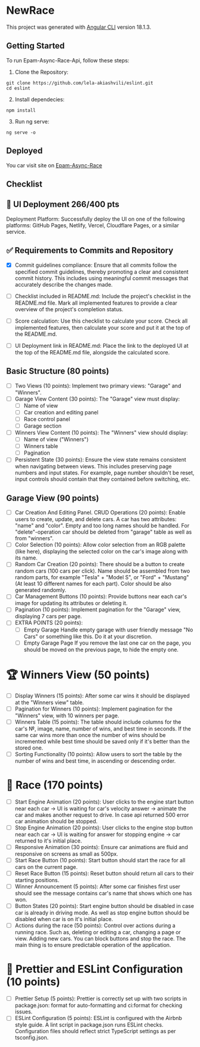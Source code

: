 # NewRace

This project was generated with [Angular CLI](https://github.com/angular/angular-cli) version 18.1.3.

## Getting Started

To run Epam-Async-Race-Api, follow these steps:

1. Clone the Repository:

```
git clone https://github.com/lela-akiashvili/eslint.git
cd eslint
```

2. Install dependecies:

```
npm install
```

3. Run ng serve:

```
ng serve -o
```

## Deployed

You car visit site on [Epam-Async-Race](https://epam-race.netlify.app/garage)

## Checklist

## 🚀 UI Deployment 266/400 pts

Deployment Platform: Successfully deploy the UI on one of the following platforms: GitHub Pages, Netlify, Vercel, Cloudflare Pages, or a similar service.

## ✅ Requirements to Commits and Repository

- [x] Commit guidelines compliance: Ensure that all commits follow the specified commit guidelines, thereby promoting a clear and consistent commit history. This includes using meaningful commit messages that accurately describe the changes made.

- [ ] Checklist included in README.md: Include the project's checklist in the README.md file. Mark all implemented features to provide a clear overview of the project's completion status.
- [ ] Score calculation: Use this checklist to calculate your score. Check all implemented features, then calculate your score and put it at the top of the README.md.
- [ ] UI Deployment link in README.md: Place the link to the deployed UI at the top of the README.md file, alongside the calculated score.

## Basic Structure (80 points)

- [ ] Two Views (10 points): Implement two primary views: "Garage" and "Winners".
- [ ] Garage View Content (30 points): The "Garage" view must display:
  - [ ] Name of view
  - [ ] Car creation and editing panel
  - [ ] Race control panel
  - [ ] Garage section
- [ ] Winners View Content (10 points): The "Winners" view should display:
  - [ ] Name of view ("Winners")
  - [ ] Winners table
  - [ ] Pagination
- [ ] Persistent State (30 points): Ensure the view state remains consistent when navigating between views. This includes preserving page numbers and input states. For example, page number shouldn't be reset, input controls should contain that they contained before switching, etc.

## Garage View (90 points)

- [ ] Car Creation And Editing Panel. CRUD Operations (20 points): Enable users to create, update, and delete cars. A car has two attributes: "name" and "color". Empty and too long names should be handled. For "delete"-operation car should be deleted from "garage" table as well as from "winners".
- [ ] Color Selection (10 points): Allow color selection from an RGB palette (like here), displaying the selected color on the car's image along with its name.
- [ ] Random Car Creation (20 points): There should be a button to create random cars (100 cars per click). Name should be assembled from two random parts, for example "Tesla" + "Model S", or "Ford" + "Mustang" (At least 10 different names for each part). Color should be also generated randomly.
- [ ] Car Management Buttons (10 points): Provide buttons near each car's image for updating its attributes or deleting it.
- [ ] Pagination (10 points): Implement pagination for the "Garage" view, displaying 7 cars per page.
- [ ] EXTRA POINTS (20 points):
    - [ ] Empty Garage Handle empty garage with user friendly message "No Cars" or something like this. Do it at your discretion.
    - [ ]  Empty Garage Page If you remove the last one car on the page, you should be moved on the previous page, to hide the empty one.

# 🏆 Winners View (50 points)

- [ ] Display Winners (15 points): After some car wins it should be displayed at the "Winners view" table.
- [ ] Pagination for Winners (10 points): Implement pagination for the "Winners" view, with 10 winners per page.
- [ ] Winners Table (15 points): The table should include columns for the car's №, image, name, number of wins, and best time in seconds. If the same car wins more than once the number of wins should be incremented while best time should be saved only if it's better than the stored one.
- [ ] Sorting Functionality (10 points): Allow users to sort the table by the number of wins and best time, in ascending or descending order.

# 🚗 Race (170 points)

- [ ] Start Engine Animation (20 points): User clicks to the engine start button near each car -> UI is waiting for car's velocity answer -> animate the car and makes another request to drive. In case api returned 500 error car animation should be stopped.
- [ ] Stop Engine Animation (20 points): User clicks to the engine stop button near each car -> UI is waiting for answer for stopping engine -> car returned to it's initial place.
- [ ] Responsive Animation (30 points): Ensure car animations are fluid and responsive on screens as small as 500px.
- [ ] Start Race Button (10 points): Start button should start the race for all cars on the current page.
- [ ] Reset Race Button (15 points): Reset button should return all cars to their starting positions.
- [ ] Winner Announcement (5 points): After some car finishes first user should see the message contains car's name that shows which one has won.
- [ ] Button States (20 points): Start engine button should be disabled in case car is already in driving mode. As well as stop engine button should be disabled when car is on it's initial place.
- [ ] Actions during the race (50 points): Control over actions during a running race. Such as, deleting or editing a car, changing a page or view. Adding new cars. You can block buttons and stop the race. The main thing is to ensure predictable operation of the application.

# 🎨 Prettier and ESLint Configuration (10 points)

- [ ] Prettier Setup (5 points): Prettier is correctly set up with two scripts in package.json: format for auto-formatting and ci:format for checking issues.
- [ ] ESLint Configuration (5 points): ESLint is configured with the Airbnb style guide. A lint script in package.json runs ESLint checks. Configuration files should reflect strict TypeScript settings as per tsconfig.json.
